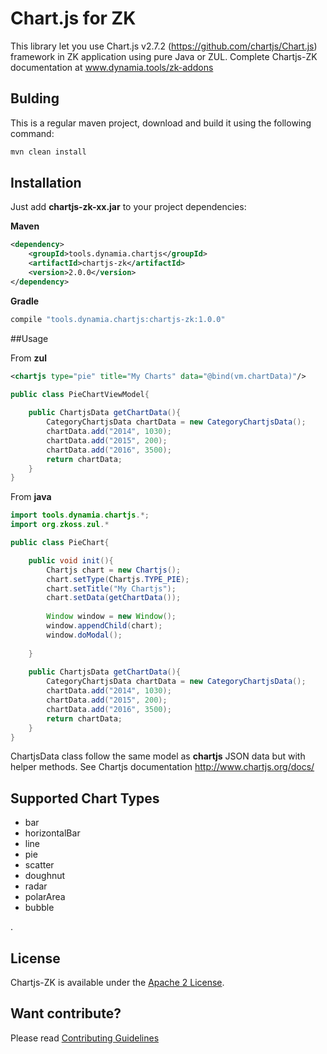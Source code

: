 # Chart.js for ZK

This library let you use Chart.js v2.7.2 (https://github.com/chartjs/Chart.js) framework in ZK application using pure Java or ZUL. Complete Chartjs-ZK documentation at www.dynamia.tools/zk-addons

## Bulding

This is a regular maven project, download and build it using the following command:


```bash
mvn clean install
```

## Installation

Just add **chartjs-zk-xx.jar** to your project dependencies:

**Maven**

```xml
<dependency>
    <groupId>tools.dynamia.chartjs</groupId>
    <artifactId>chartjs-zk</artifactId>
    <version>2.0.0</version>
</dependency>
```

**Gradle**
```bash
compile "tools.dynamia.chartjs:chartjs-zk:1.0.0"
```

##Usage

From **zul**
```xml
<chartjs type="pie" title="My Charts" data="@bind(vm.chartData)"/>
```

```java
public class PieChartViewModel{
    
    public ChartjsData getChartData(){
        CategoryChartjsData chartData = new CategoryChartjsData();
        chartData.add("2014", 1030);
        chartData.add("2015", 200);
        chartData.add("2016", 3500);
        return chartData;
    }
}
```

From **java**

```java
import tools.dynamia.chartjs.*;
import org.zkoss.zul.*

public class PieChart{

    public void init(){
        Chartjs chart = new Chartjs();
        chart.setType(Chartjs.TYPE_PIE);
        chart.setTitle("My Chartjs");
        chart.setData(getChartData());
        
        Window window = new Window();
        window.appendChild(chart);
        window.doModal();
        
    }
    
    public ChartjsData getChartData(){
        CategoryChartjsData chartData = new CategoryChartjsData();
        chartData.add("2014", 1030);
        chartData.add("2015", 200);
        chartData.add("2016", 3500);
        return chartData;
    }
}
```

ChartjsData class follow the same model as **chartjs** JSON data but with helper methods. See Chartjs documentation http://www.chartjs.org/docs/



## Supported Chart Types

 - bar
 - horizontalBar
 - line
 - pie
 - scatter
 - doughnut
 - radar
 - polarArea
 - bubble 

.
## License

Chartjs-ZK is available under the [Apache 2 License](https://github.com/dynamia-projects/chartjs-zk/blob/master/LICENSE.md).

## Want contribute?
Please read [Contributing Guidelines](https://github.com/dynamia-projects/chartjs-zk/blob/master/CONTRIBUTING.md)

